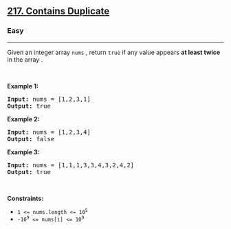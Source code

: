 <h2><a href="https://leetcode.com/problems/contains-duplicate/">217. Contains Duplicate</a></h2><h3>Easy</h3><hr><div><p>Given an integer array <code>nums</code> , return <code>true</code> if any value appears <strong>at least twice</strong> in the array .

<p>&nbsp;</p>
<p><strong>Example 1:</strong></p>

<pre><strong>Input:</strong> nums = [1,2,3,1]
<strong>Output:</strong> true
</pre>

<p><strong>Example 2:</strong></p>

<pre><strong>Input:</strong> nums = [1,2,3,4]
<strong>Output:</strong> false
</pre>

<p><strong>Example 3:</strong></p>

<pre><strong>Input:</strong> nums = [1,1,1,3,3,4,3,2,4,2]
<strong>Output:</strong> true
</pre>

<p>&nbsp;</p>
<p><strong>Constraints:</strong></p>

<ul>
  <li><code>1 <= nums.length <= 10<sup>5</sup></code></li>
  <li><code>-10<sup>9</sup> <= nums[i] <= 10<sup>9</sup></code></li>
</ul>
</div>
